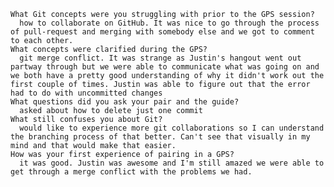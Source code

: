 

    What Git concepts were you struggling with prior to the GPS session?
      how to collaborate on GitHub. It was nice to go through the process of pull-request and merging with somebody else and we got to comment to each other.
    What concepts were clarified during the GPS?
      git merge conflict. It was strange as Justin's hangout went out partway through but we were able to communicate what was going on and we both have a pretty good understanding of why it didn't work out the first couple of times. Justin was able to figure out that the error had to do with uncommitted changes
    What questions did you ask your pair and the guide?
      asked about how to delete just one commit
    What still confuses you about Git?
      would like to experience more git collaborations so I can understand the branching process of that better. Can't see that visually in my mind and that would make that easier.
    How was your first experience of pairing in a GPS?
      it was good. Justin was awesome and I'm still amazed we were able to get through a merge conflict with the problems we had.
